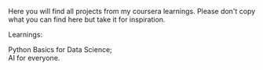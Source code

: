 Here you will find all projects from my coursera learnings. Please don't copy what you can find here but take it for inspiration. <br>

Learnings: <br>

Python Basics for Data Science; <br>
AI for everyone. <br>
